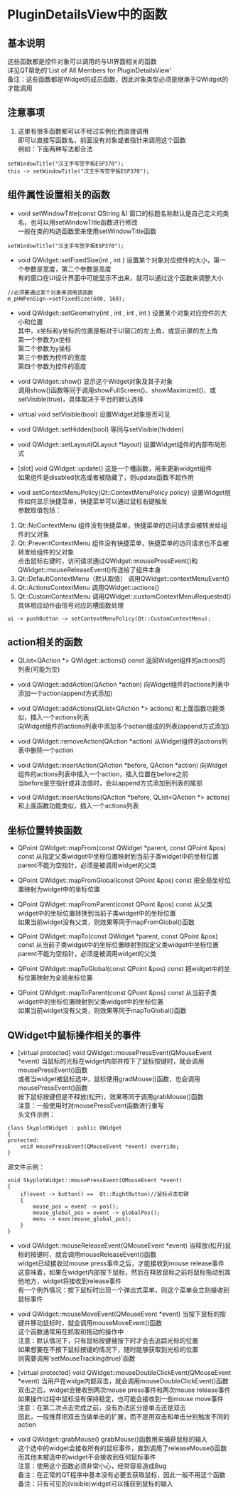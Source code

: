 # PluginDetailsView中的函数

## 基本说明
这些函数都是控件对象可以调用的与UI界面相关的函数  
详见QT帮助的'List of All Members for PluginDetailsView'  
备注：这些函数都是Widget的成员函数，因此对象类型必须是继承于QWidget的才能调用  


## 注意事项
1. 这里有很多函数都可以不经过实例化而直接调用  
即可以直接写函数名，前面没有对象或者指针来调用这个函数  
例如：下面两种写法都合法  
```
setWindowTitle("汉王手写签字板ESP370");
this -> setWindowTitle("汉王手写签字板ESP370");
```


## 组件属性设置相关的函数
* void setWindowTitle(const QString &)
窗口的标题名称默认是自己定义的类名，也可以用setWindowTitle函数进行修改  
一般在类的构造函数里来使用setWindowTitle函数  
```
setWindowTitle("汉王手写签字板ESP370");
```

* void QWidget::setFixedSize(int , int )
设置某个对象对应控件的大小，第一个参数是宽度，第二个参数是高度  
有的窗口在UI设计界面中可能显示不出来，就可以通过这个函数来调整大小  
```
//必须要通过某个对象来调用该函数
m_pHWPenSign->setFixedSize(600, 160);
```

* void QWidget::setGeometry(int , int , int , int )
设置某个对象对应控件的大小和位置  
其中，x坐标和y坐标的位置是相对于UI窗口的左上角，或显示屏的左上角  
第一个参数为x坐标  
第二个参数为y坐标  
第三个参数为控件的宽度  
第四个参数为控件的高度  

* void QWidget::show()
显示这个Widget对象及其子对象  
调用show()函数等同于调用showFullScreen()、showMaximized()、或setVisible(true)，具体取决于平台的默认选择  

* virtual void setVisible(bool)
设置Widget对象是否可见  

* void QWidget::setHidden(bool)
等同与setVisible(!hidden)  

* void QWidget::setLayout(QLayout \*layout)
设置Widget组件的内部布局形式  

* [slot] void QWidget::update()
这是一个槽函数，用来更新widget组件  
如果组件是disabled状态或者被隐藏了，则update函数不起作用  

* void setContextMenuPolicy(Qt::ContextMenuPolicy policy)
设置Widget组件如何显示快捷菜单，快捷菜单可以通过鼠标右键触发  
参数取值包括：  
1. Qt::NoContextMenu
组件没有快捷菜单，快捷菜单的访问请求会被转发给组件的父对象  
2. Qt::PreventContextMenu
组件没有快捷菜单，快捷菜单的访问请求也不会被转发给组件的父对象  
点击鼠标右键时，访问请求通过QWidget::mousePressEvent()和QWidget::mouseReleaseEvent()传送给了组件本身  
3. Qt::DefaultContextMenu（默认取值）
调用QWidget::contextMenuEvent()  
4. Qt::ActionsContextMenu
调用QWidget::actions()  
5. Qt::CustomContextMenu
调用QWidget::customContextMenuRequested()  
具体相应动作由信号对应的槽函数处理  
```
ui -> pushButton -> setContextMenuPolicy(Qt::CustomContextMenu);
```


## action相关的函数
* QList<QAction \*> QWidget::actions() const
返回Widget组件的actions的列表(可能为空)  

* void QWidget::addAction(QAction \*action)
向Widget组件的actions列表中添加一个action(append方式添加)  

* void QWidget::addActions(QList<QAction \*> actions)
和上面函数功能类似，插入一个actions列表  
向Widget组件的actions列表中添加多个action组成的列表(append方式添加)  

* void QWidget::removeAction(QAction \*action)
从Widget组件的actions列表中删除一个action  

* void QWidget::insertAction(QAction \*before, QAction \*action)
向Widget组件的actions列表中插入一个action，插入位置在before之前  
当before是空指针或非法值时，会以append方式添加到列表的尾部  

* void QWidget::insertActions(QAction \*before, QList<QAction \*> actions)
和上面函数功能类似，插入一个actions列表  


## 坐标位置转换函数
* QPoint QWidget::mapFrom(const QWidget \*parent, const QPoint &pos) const
从指定父类widget中坐标位置映射到当前子类widget中的坐标位置  
parent不能为空指针，必须是被调用widget的父类  

* QPoint QWidget::mapFromGlobal(const QPoint &pos) const
把全局坐标位置映射为widget中的坐标位置  

* QPoint QWidget::mapFromParent(const QPoint &pos) const
从父类widget中的坐标位置转换到当前子类widget中的坐标位置  
如果当前widget没有父类，则效果等同于mapFromGlobal()函数  

* QPoint QWidget::mapTo(const QWidget \*parent, const QPoint &pos) const
从当前子类widget中的坐标位置映射到指定父类widget中坐标位置  
parent不能为空指针，必须是被调用widget的父类  

* QPoint QWidget::mapToGlobal(const QPoint &pos) const
把widget中的坐标位置映射为全局坐标位置  

* QPoint QWidget::mapToParent(const QPoint &pos) const
从当前子类widget中的坐标位置映射到父类widget中的坐标位置  
如果当前widget没有父类，则效果等同于mapToGlobal()函数  


## QWidget中鼠标操作相关的事件
* [virtual protected] void QWidget::mousePressEvent(QMouseEvent \*event)
当鼠标的光标在widget内部并按下了鼠标按键时，就会调用mousePressEvent()函数  
或者当widget被鼠标选中，鼠标使用gradMouse()函数，也会调用mousePressEvent()函数  
按下鼠标按键但是不释放(松开)，效果等同于调用grabMouse()函数  
注意：一般使用时对mousePressEvent函数进行重写  
头文件示例：  
```
class SkyplotWidget : public QWidget
{
protected:
    void mousePressEvent(QMouseEvent *event) override;
}
```
源文件示例：  
```
void SkyplotWidget::mousePressEvent(QMouseEvent *event)
{
    if(event -> button() ==  Qt::RightButton)//鼠标点击右键
    {
        mouse_pos = event -> pos();
        mouse_global_pos = event -> globalPos();
        menu -> exec(mouse_global_pos);
    }
}
```

* void QWidget::mouseReleaseEvent(QMouseEvent \*event)
当释放(松开)鼠标的按键时，就会调用mouseReleaseEvent()函数  
widget已经接收过mouse press事件之后，才能接收到mouse release事件  
这意味着，如果在widget内部按下鼠标，然后在释放鼠标之前将鼠标拖动到其他地方，widget将接收到release事件  
有一个例外情况：按下鼠标时出现一个弹出式菜单，则这个菜单会立刻接收到鼠标事件  

* void QWidget::mouseMoveEvent(QMouseEvent \*event)
当按下鼠标的按键并移动鼠标时，就会调用mouseMoveEvent()函数  
这个函数通常用在抓取和拖动的操作中  
注意：默认情况下，只有鼠标按键被按下时才会去追踪光标的位置  
如果想要在不按下鼠标按键的情况下，随时能够获取到光标的位置  
则需要调用'setMouseTracking(true)'函数  

* [virtual protected] void QWidget::mouseDoubleClickEvent(QMouseEvent \*event)
当用户在widge内部双击，就会调用mouseDoubleClickEvent()函数  
双击之后，widget会接收到两次mouse press事件和两次mouse release事件  
如果操作过程中鼠标没有保持稳定，也可能会接收到一些mouse move事件  
注意：在第二次点击完成之前，没有办法区分是单击还是双击  
因此，一般推荐把双击当做单击的扩展，而不是用双击和单击分别触发不同的action  

* void QWidget::grabMouse()
grabMouse()函数用来捕获鼠标的输入  
这个选中的widget会接收所有的鼠标事件，直到调用了releaseMouse()函数  
而其他未被选中的widget不会接收到任何鼠标事件  
注意：使用这个函数必须非常小心，经常容易造成Bug  
备注：在正常的QT程序中基本没有必要去获取鼠标，因此一般不用这个函数  
备注：只有可见的(visible)widget可以捕获到鼠标的输入  
